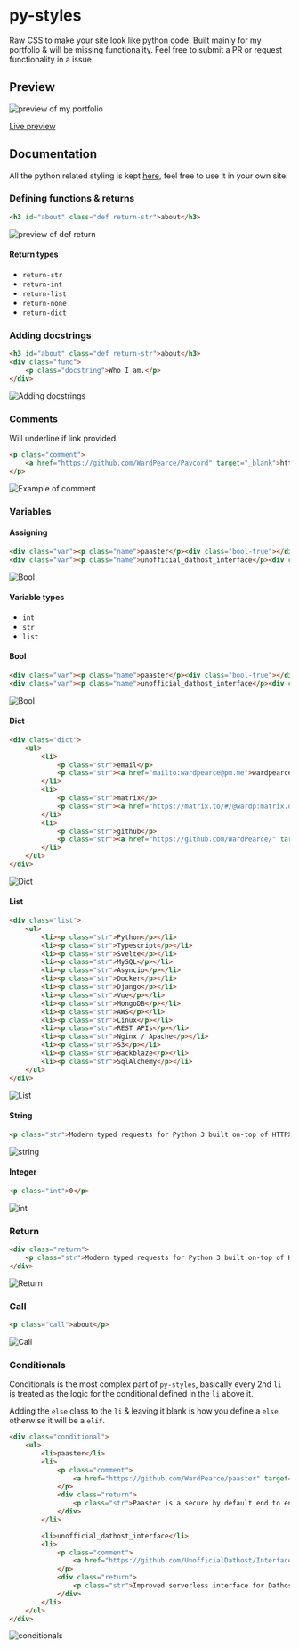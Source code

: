 # py-styles
Raw CSS to make your site look like python code. Built mainly for my portfolio & will be missing functionality. Feel free to submit a PR or request functionality in a issue.

## Preview
![preview of my portfolio](https://i.imgur.com/5UaoHzV.png)

[Live preview](https://wardpearce.com)


## Documentation
All the python related styling is kept [here](/assets/css/python.css), feel free to use it in your own site.

### Defining functions & returns
```html
<h3 id="about" class="def return-str">about</h3>
```
![preview of def return](https://i.imgur.com/IlAlCu4.png)

#### Return types
- `return-str`
- `return-int`
- `return-list`
- `return-none`
- `return-dict`

### Adding docstrings
```html
<h3 id="about" class="def return-str">about</h3>
<div class="func">
    <p class="docstring">Who I am.</p>
</div>
```
![Adding docstrings](https://i.imgur.com/AleSRap.png)

### Comments
Will underline if link provided.
```html
<p class="comment">
    <a href="https://github.com/WardPearce/Paycord" target="_blank">https://github.com/WardPearce/Paycord</a>
</p>
```
![Example of comment](https://i.imgur.com/OjriBfb.png)

### Variables
#### Assigning
```html
<div class="var"><p class="name">paaster</p><div class="bool-true"></div></div>
<div class="var"><p class="name">unofficial_dathost_interface</p><div class="bool-false"></div></div>
```
![Bool](https://i.imgur.com/ke6809p.png)

#### Variable types
- `int`
- `str`
- `list`

#### Bool
```html
<div class="var"><p class="name">paaster</p><div class="bool-true"></div></div>
<div class="var"><p class="name">unofficial_dathost_interface</p><div class="bool-false"></div></div>
```
![Bool](https://i.imgur.com/ke6809p.png)

#### Dict
```html
<div class="dict">
    <ul>
        <li>
            <p class="str">email</p>
            <p class="str"><a href="mailto:wardpearce@pm.me">wardpearce@pm.me</a></p>
        </li>
        <li>
            <p class="str">matrix</p>
            <p class="str"><a href="https://matrix.to/#/@wardp:matrix.org" target="_blank">@wardp:matrix.org</a></p>
        </li>
        <li>
            <p class="str">github</p>
            <p class="str"><a href="https://github.com/WardPearce/" target="_blank">github.com/WardPearce</a></p>
        </li>
    </ul>
</div>
```
![Dict](https://i.imgur.com/Eglb0q1.png)

#### List
```html
<div class="list">
    <ul>
        <li><p class="str">Python</p></li>
        <li><p class="str">Typescript</p></li>
        <li><p class="str">Svelte</p></li>
        <li><p class="str">MySQL</p></li>
        <li><p class="str">Asyncio</p></li>
        <li><p class="str">Docker</p></li>
        <li><p class="str">Django</p></li>
        <li><p class="str">Vue</p></li>
        <li><p class="str">MongoDB</p></li>
        <li><p class="str">AWS</p></li>
        <li><p class="str">Linux</p></li>
        <li><p class="str">REST APIs</p></li>
        <li><p class="str">Nginx / Apache</p></li>
        <li><p class="str">S3</p></li>
        <li><p class="str">Backblaze</p></li>
        <li><p class="str">SqlAlchemy</p></li>
    </ul>
</div>
```
![List](https://i.imgur.com/5KPaKjH.png)

#### String
```html
<p class="str">Modern typed requests for Python 3 built on-top of HTTPX.</p>
```
![string](https://i.imgur.com/ONL1Hss.png)

#### Integer
```html
<p class="int">0</p>
```
![int](https://i.imgur.com/o5G6jsA.png)

### Return
```html
<div class="return">
    <p class="str">Modern typed requests for Python 3 built on-top of HTTPX.</p>
</div>
```
![Return](https://i.imgur.com/8uKdf6f.png)

### Call
```html
<p class="call">about</p>
```
![Call](https://i.imgur.com/IfmapAe.png)

### Conditionals
Conditionals is the most complex part of `py-styles`, basically every 2nd `li` is treated as the logic for the conditional defined in the `li` above it.

Adding the `else` class to the `li` & leaving it blank is how you define a `else`, otherwise it will be a `elif`.

```html
<div class="conditional">
    <ul>
        <li>paaster</li>
        <li>
            <p class="comment">
                <a href="https://github.com/WardPearce/paaster" target="_blank">https://github.com/WardPearce/paaster</a>
            </p>
            <div class="return">
                <p class="str">Paaster is a secure by default end to end encrypted pastebin built with the objective of simplicity.</p>
            </div>
        </li>

        <li>unofficial_dathost_interface</li>
        <li>
            <p class="comment">
                <a href="https://github.com/UnofficialDathost/Interface" target="_blank">https://github.com/UnofficialDathost/Interface</a>
            </p>
            <div class="return">
                <p class="str">Improved serverless interface for Dathost!</p>
            </div>
        </li>
    </ul>
</div>
```
![conditionals](https://i.imgur.com/WTwwydD.png)
